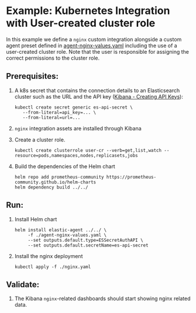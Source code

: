 # Example: Kubernetes Integration with User-created cluster role

In this example we define a `nginx` custom integration alongside a custom agent preset defined in [agent-nginx-values.yaml](agent-nginx-values.yaml) including the use of a user-created cluster role. Note that the user is responsible for assigning the correct permissions to the cluster role.

## Prerequisites:
1. A k8s secret that contains the connection details to an Elasticsearch cluster such as the URL and the API key ([Kibana - Creating API Keys](https://www.elastic.co/guide/en/kibana/current/api-keys.html)):
    ```console
    kubectl create secret generic es-api-secret \
       --from-literal=api_key=... \
       --from-literal=url=...
    ```

2. `nginx` integration assets are installed through Kibana

3. Create a cluster role.

    ```console
    kubectl create clusterrole user-cr --verb=get,list,watch --resource=pods,namespaces,nodes,replicasets,jobs
    ```

4. Build the dependencies of the Helm chart
    ```console
    helm repo add prometheus-community https://prometheus-community.github.io/helm-charts
    helm dependency build ../../
    ```

## Run:
1. Install Helm chart
    ```console
    helm install elastic-agent ../../ \
         -f ./agent-nginx-values.yaml \
         --set outputs.default.type=ESSecretAuthAPI \
         --set outputs.default.secretName=es-api-secret
    ```

2. Install the nginx deployment
    ```console
   kubectl apply -f ./nginx.yaml
    ```

## Validate:

1. The Kibana `nginx`-related dashboards should start showing nginx related data.
